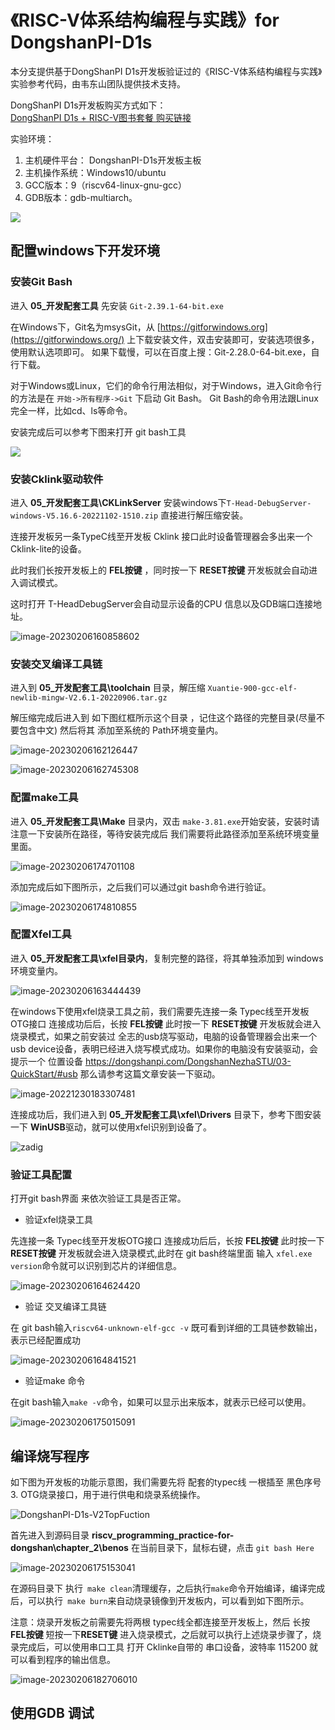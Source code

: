 # 《RISC-V体系结构编程与实践》for DongshanPI-D1s

本分支提供基于DongShanPI D1s开发板验证过的《RISC-V体系结构编程与实践》实验参考代码，由韦东山团队提供技术支持。

DongShanPI D1s开发板购买方式如下：     
[DongShanPI D1s + RISC-V图书套餐 购买链接](https://item.taobao.com/item.htm?&id=695941169493)

实验环境：       
1. 主机硬件平台： DongshanPI-D1s开发板主板    
2. 主机操作系统：Windows10/ubuntu    
3. GCC版本：9（riscv64-linux-gnu-gcc）     
4. GDB版本：gdb-multiarch。    

![](README.assets/DongshanPI-D1s-V2TopFuction.png)

## 配置windows下开发环境

### 安装Git Bash

进入 **05_开发配套工具** 先安装 `Git-2.39.1-64-bit.exe`

在Windows下，Git名为msysGit，从 [https://gitforwindows.org](https://gitforwindows.org/) 上下载安装文件，双击安装即可，安装选项很多，使用默认选项即可。 如果下载慢，可以在百度上搜：Git-2.28.0-64-bit.exe，自行下载。

对于Windows或Linux，它们的命令行用法相似，对于Windows，进入Git命令行的方法是在 `开始->所有程序->Git` 下启动 Git Bash。 Git Bash的命令用法跟Linux完全一样，比如cd、ls等命令。

安装完成后可以参考下图来打开 git bash工具

![](README.assets/git_day1.png)

### 安装Cklink驱动软件

进入 **05_开发配套工具\CKLinkServer** 安装windows下`T-Head-DebugServer-windows-V5.16.6-20221102-1510.zip` 直接进行解压缩安装。

连接开发板另一条TypeC线至开发板 Cklink 接口此时设备管理器会多出来一个 Cklink-lite的设备。

此时我们长按开发板上的 **FEL按键** ，同时按一下 **RESET按键** 开发板就会自动进入调试模式。

这时打开 T-HeadDebugServer会自动显示设备的CPU 信息以及GDB端口连接地址。

![image-20230206160858602](README.assets/image-20230206160858602.png)



### 安装交叉编译工具链

进入到 **05_开发配套工具\toolchain** 目录，解压缩 `Xuantie-900-gcc-elf-newlib-mingw-V2.6.1-20220906.tar.gz`

解压缩完成后进入到 如下图红框所示这个目录 ，记住这个路径的完整目录(尽量不要包含中文) 然后将其 添加至系统的 Path环境变量内。

![image-20230206162126447](README.assets/image-20230206162126447.png)



![image-20230206162745308](README.assets/image-20230206162745308.png)

### 配置make工具

进入 **05_开发配套工具\Make** 目录内，双击 `make-3.81.exe`开始安装，安装时请注意一下安装所在路径，等待安装完成后 我们需要将此路径添加至系统环境变量里面。

![image-20230206174701108](README.assets/image-20230206174701108.png)

添加完成后如下图所示，之后我们可以通过git bash命令进行验证。

![image-20230206174810855](README.assets/image-20230206174810855.png)



### 配置Xfel工具

进入 **05_开发配套工具\xfel目录内**，复制完整的路径，将其单独添加到 windows 环境变量内。

![image-20230206163444439](README.assets/image-20230206163444439.png)

在windows下使用xfel烧录工具之前，我们需要先连接一条 Typec线至开发板OTG接口 连接成功后后，长按 **FEL按键** 此时按一下 **RESET按键** 开发板就会进入烧录模式，如果之前安装过 全志的usb烧写驱动，电脑的设备管理器会出来一个 usb device设备，表明已经进入烧写模式成功。如果你的电脑没有安装驱动，会提示一个 位置设备 https://dongshanpi.com/DongshanNezhaSTU/03-QuickStart/#usb 那么请参考这篇文章安装一下驱动。

![image-20221230183307481](README.assets/image-20221230183307481.png)

连接成功后，我们进入到 **05_开发配套工具\xfel\Drivers** 目录下，参考下图安装一下 **WinUSB**驱动，就可以使用xfel识别到设备了。

![zadig](README.assets/zadig.png)



### 验证工具配置

打开git bash界面 来依次验证工具是否正常。

* 验证xfel烧录工具

先连接一条 Typec线至开发板OTG接口 连接成功后后，长按 **FEL按键** 此时按一下 **RESET按键** 开发板就会进入烧录模式,此时在 git bash终端里面 输入 `xfel.exe version`命令就可以识别到芯片的详细信息。

![image-20230206164624420](README.assets/image-20230206164624420.png)



* 验证 交叉编译工具链

在 git bash输入` riscv64-unknown-elf-gcc -v ` 既可看到详细的工具链参数输出，表示已经配置成功

![image-20230206164841521](README.assets/image-20230206164841521.png)

* 验证make 命令

在git bash输入`make -v`命令，如果可以显示出来版本，就表示已经可以使用。

![image-20230206175015091](README.assets/image-20230206175015091.png)



## 编译烧写程序

如下图为开发板的功能示意图，我们需要先将 配套的typec线 一根插至 黑色序号3. OTG烧录接口，用于进行供电和烧录系统操作。

![DongshanPI-D1s-V2TopFuction](README.assets/DongshanPI-D1s-V2TopFuction.png)

首先进入到源码目录 **riscv_programming_practice-for-dongshan\chapter_2\benos** 在当前目录下，鼠标右键，点击 `git bash Here`

![image-20230206175153041](README.assets/image-20230206175153041.png)

在源码目录下 执行` make clean`清理缓存，之后执行`make`命令开始编译，编译完成后，可以执行` make burn`来自动烧录镜像到开发板内，可以看到如下图所示。

注意：烧录开发板之前需要先将两根 typec线全都连接至开发板上，然后 长按 **FEL按键** 短按一下**RESET键** 进入烧录模式，之后就可以执行上述烧录步骤了，烧录完成后，可以使用串口工具 打开 Cklinke自带的 串口设备，波特率 115200 就可以看到程序的输出信息。

![image-20230206182706010](README.assets/image-20230206182706010.png)

## 使用GDB 调试

